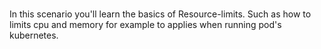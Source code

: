 
<br>

In this scenario you'll learn the basics of Resource-limits. Such as how to limits cpu and memory for example to applies when running pod's kubernetes.
